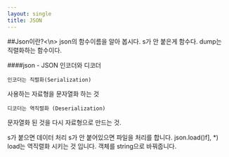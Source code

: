 ```yaml
---
layout: single
title: JSON
---
```


##Json이란?<\n>
json의 함수이름을 알아 봅시다.
s가 안 붙은게 함수다. dump는 직렬화하는 함수이다.

####json - JSON 인코더와 디코더

`인코더는 직렬화(Serialization)`

사용하는 자료형을 문자열화 하는 것

`디코더는 역직렬화 (Deserialization)`

문자열화 된 것을 다시 자료형으로 만드는 것.

s가 붙으면 데이터 처리 s가 안 붙어있으면 파일을 처리를 합니다.
json.load()f], *)
load는 역직렬화 시키는 것 입니다. 객체를 string으로 바꿔줍니다.
 
